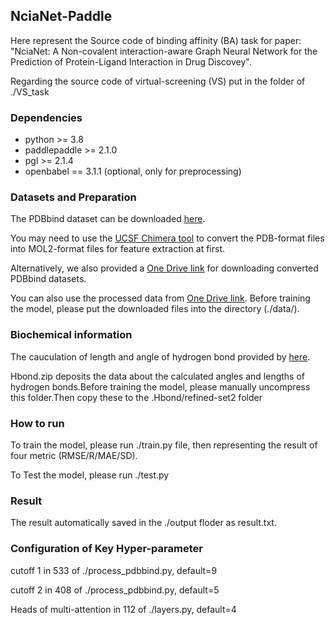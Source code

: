 ## NciaNet-Paddle
Here represent the Source code of binding affinity (BA) task for paper: "NciaNet: A Non-covalent interaction-aware Graph Neural Network for the Prediction of Protein-Ligand Interaction in Drug Discovey".

Regarding the source code of virtual-screening (VS) put in the folder of ./VS_task

### Dependencies
- python >= 3.8
- paddlepaddle >= 2.1.0
- pgl >= 2.1.4
- openbabel == 3.1.1 (optional, only for preprocessing)

### Datasets and Preparation
The PDBbind dataset can be downloaded [here](http://pdbbind-cn.org).

You may need to use the [UCSF Chimera tool](https://www.cgl.ucsf.edu/chimera/) to convert the PDB-format files into MOL2-format files for feature extraction at first.

Alternatively, we also provided a [One Drive link](https://1drv.ms/f/s!Ap_z1OHP_xEagUyGOLgKARDNHw5b?e=kJW9Vp) for downloading converted PDBbind datasets.

You can also use the processed data from [One Drive link](https://1drv.ms/u/s!Ap_z1OHP_xEagUfpFIT1g51lMzcE?e=TbK2co). Before training the model, please put the downloaded files into the directory (./data/).

### Biochemical information
The cauculation of length and angle of hydrogen bond provided by [here](https://github.com/psa-lab/Hbind).

Hbond.zip deposits the data about the calculated angles and lengths of hydrogen bonds.Before training the model, please manually uncompress this folder.Then copy these to the .Hbond/refined-set2 folder

### How to run
To train the model, please run ./train.py file, then representing the result of four metric (RMSE/R/MAE/SD).

To Test the model, please run ./test.py

### Result
The result automatically saved in the ./output floder as result.txt.

### Configuration of Key Hyper-parameter 
cutoff 1 in 533 of ./process_pdbbind.py, default=9

cutoff 2 in 408 of ./process_pdbbind.py, default=5

Heads of multi-attention in 112 of ./layers.py, default=4


